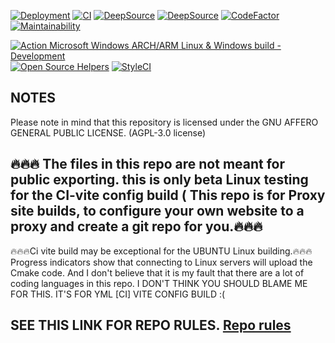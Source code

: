 [![Deployment](https://github.com/Andrewshin-7th-technology-student/build-CI/actions/workflows/Deployment.yml/badge.svg)](https://github.com/Andrewshin-7th-technology-student/build-CI/actions/workflows/Deployment.yml) [![CI](https://dl.circleci.com/status-badge/img/gh/Andrewshin-7th-technology-student/build-CI/tree/main.svg?style=svg)](https://dl.circleci.com/status-badge/redirect/gh/Andrewshin-7th-technology-student/build-CI/tree/main) [![DeepSource](https://app.deepsource.com/gh/Andrewshin-7th-technology-student/build-CI.svg/?label=active+issues&show_trend=false&token=YqNKNU6bFtjvF8jsds4sPO5k)](https://app.deepsource.com/gh/Andrewshin-7th-technology-student/build-CI/) [![DeepSource](https://app.deepsource.com/gh/Andrewshin-7th-technology-student/build-CI.svg/?label=resolved+issues&show_trend=false&token=YqNKNU6bFtjvF8jsds4sPO5k)](https://app.deepsource.com/gh/Andrewshin-7th-technology-student/build-CI/) [![CodeFactor](https://www.codefactor.io/repository/github/andrewshin-7th-technology-student/build-ci/badge)](https://www.codefactor.io/repository/github/andrewshin-7th-technology-student/build-ci) [![Maintainability](https://api.codeclimate.com/v1/badges/cbaa452a92523cffa996/maintainability)](https://codeclimate.com/github/Andrewshin-7th-technology-student/build-CI/maintainability)

[![Action Microsoft Windows ARCH/ARM Linux & Windows build - Development](https://github.com/Andrewshin-7th-technology-student/build-CI/actions/workflows/Development%20.yml/badge.svg)](https://github.com/Andrewshin-7th-technology-student/build-CI/actions/workflows/Development%20.yml)   [![Open Source Helpers](https://www.codetriage.com/andrewshin-7th-technology-student/build-ci/badges/users.svg)](https://www.codetriage.com/andrewshin-7th-technology-student/build-ci)   [![StyleCI](https://github.styleci.io/repos/870388391/shield?branch=main)](https://github.styleci.io/repos/870388391?branch=main)

## NOTES

Please note in mind that this repository is licensed under the GNU AFFERO GENERAL PUBLIC LICENSE. (AGPL-3.0 license)

## 🔥🔥🔥 The files in this repo are not meant for public exporting. this is only beta Linux testing for the CI-vite config build ( This repo is for Proxy site builds, to configure your own website to a proxy and create a git repo for you.🔥🔥🔥

🔥🔥🔥Ci vite build may be exceptional for the UBUNTU Linux building.🔥🔥🔥
Progress indicators show that connecting to Linux servers will upload the Cmake code.
And I don't believe that it is my fault that there are a lot of coding languages in this repo. I DON'T THINK YOU SHOULD BLAME ME FOR THIS. IT'S FOR YML \[CI\] VITE CONFIG BUILD :(

## SEE THIS LINK FOR REPO RULES. [Repo rules](https://github.com/Andrewshin-7th-technology-student/build-CI/blob/main/.repo%20files/README.md)
